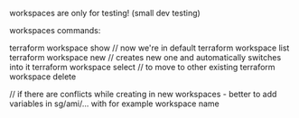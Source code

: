 workspaces are only for testing! (small dev testing)

workspaces commands:

terraform workspace show     // now we're in default
terraform workspace list
terraform workspace new      // creates new one and automatically switches into it
terraform workspace select   // to move to other existing
terraform workspace delete



// if there are conflicts while creating in new workspaces - better to add variables in sg/ami/... with for example workspace name
